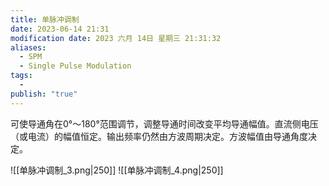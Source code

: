 ```yaml
---
title: 单脉冲调制
date: 2023-06-14 21:31
modification date: 2023 六月 14日 星期三 21:31:32
aliases:
  - SPM
  - Single Pulse Modulation
tags:
  - 
publish: "true"
---
```


可使导通角在0°～180°范围调节，调整导通时间改变平均导通幅值。直流侧电压（或电流）的幅值恒定。输出频率仍然由方波周期决定。方波幅值由导通角度决定。

![[单脉冲调制_3.png|250]] ![[单脉冲调制_4.png|250]]
